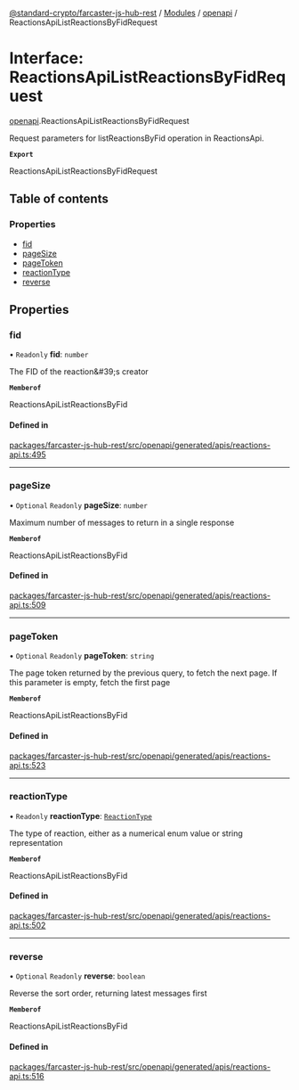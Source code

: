 [@standard-crypto/farcaster-js-hub-rest](../README.md) / [Modules](../modules.md) / [openapi](../modules/openapi.md) / ReactionsApiListReactionsByFidRequest

# Interface: ReactionsApiListReactionsByFidRequest

[openapi](../modules/openapi.md).ReactionsApiListReactionsByFidRequest

Request parameters for listReactionsByFid operation in ReactionsApi.

**`Export`**

ReactionsApiListReactionsByFidRequest

## Table of contents

### Properties

- [fid](openapi.ReactionsApiListReactionsByFidRequest.md#fid)
- [pageSize](openapi.ReactionsApiListReactionsByFidRequest.md#pagesize)
- [pageToken](openapi.ReactionsApiListReactionsByFidRequest.md#pagetoken)
- [reactionType](openapi.ReactionsApiListReactionsByFidRequest.md#reactiontype)
- [reverse](openapi.ReactionsApiListReactionsByFidRequest.md#reverse)

## Properties

### fid

• `Readonly` **fid**: `number`

The FID of the reaction\&#39;s creator

**`Memberof`**

ReactionsApiListReactionsByFid

#### Defined in

[packages/farcaster-js-hub-rest/src/openapi/generated/apis/reactions-api.ts:495](https://github.com/standard-crypto/farcaster-js/blob/main/packages/farcaster-js-hub-rest/src/openapi/generated/apis/reactions-api.ts#L495)

___

### pageSize

• `Optional` `Readonly` **pageSize**: `number`

Maximum number of messages to return in a single response

**`Memberof`**

ReactionsApiListReactionsByFid

#### Defined in

[packages/farcaster-js-hub-rest/src/openapi/generated/apis/reactions-api.ts:509](https://github.com/standard-crypto/farcaster-js/blob/main/packages/farcaster-js-hub-rest/src/openapi/generated/apis/reactions-api.ts#L509)

___

### pageToken

• `Optional` `Readonly` **pageToken**: `string`

The page token returned by the previous query, to fetch the next page. If this parameter is empty, fetch the first page

**`Memberof`**

ReactionsApiListReactionsByFid

#### Defined in

[packages/farcaster-js-hub-rest/src/openapi/generated/apis/reactions-api.ts:523](https://github.com/standard-crypto/farcaster-js/blob/main/packages/farcaster-js-hub-rest/src/openapi/generated/apis/reactions-api.ts#L523)

___

### reactionType

• `Readonly` **reactionType**: [`ReactionType`](../enums/openapi.ReactionType.md)

The type of reaction, either as a numerical enum value or string representation

**`Memberof`**

ReactionsApiListReactionsByFid

#### Defined in

[packages/farcaster-js-hub-rest/src/openapi/generated/apis/reactions-api.ts:502](https://github.com/standard-crypto/farcaster-js/blob/main/packages/farcaster-js-hub-rest/src/openapi/generated/apis/reactions-api.ts#L502)

___

### reverse

• `Optional` `Readonly` **reverse**: `boolean`

Reverse the sort order, returning latest messages first

**`Memberof`**

ReactionsApiListReactionsByFid

#### Defined in

[packages/farcaster-js-hub-rest/src/openapi/generated/apis/reactions-api.ts:516](https://github.com/standard-crypto/farcaster-js/blob/main/packages/farcaster-js-hub-rest/src/openapi/generated/apis/reactions-api.ts#L516)
